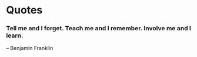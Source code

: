 # Quotes

### Tell me and I forget. Teach me and I remember. Involve me and I learn.
– Benjamin Franklin

